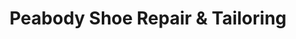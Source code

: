 ---
title: "Peabody Shoe Repair & Tailoring"
url: /peabody/peabody-shoe-repair-and-tailoring/
shop: tailor
---